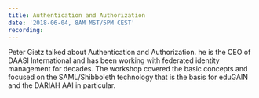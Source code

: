 ```yaml
---
title: Authentication and Authorization
date: '2018-06-04, 8AM MST/5PM CEST'
recording:
---
```


Peter Gietz talked about Authentication and Authorization. he is the CEO of DAASI International and has been working with federated identity management for decades.
The workshop covered the basic concepts and focused on the SAML/Shibboleth technology that is the basis for eduGAIN and the DARIAH AAI in particular.
